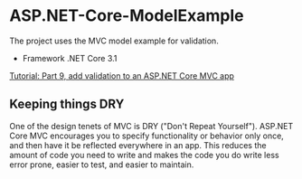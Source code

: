 # ASP.NET-Core-ModelExample
The project uses the MVC model example for validation.

- Framework .NET Core 3.1

[Tutorial: Part 9, add validation to an ASP.NET Core MVC app](https://learn.microsoft.com/en-us/aspnet/core/tutorials/first-mvc-app/validation?view=aspnetcore-6.0)

## Keeping things DRY
One of the design tenets of MVC is DRY ("Don't Repeat Yourself"). ASP.NET Core MVC encourages you to specify functionality or behavior only once, and then have it be reflected everywhere in an app. This reduces the amount of code you need to write and makes the code you do write less error prone, easier to test, and easier to maintain.
